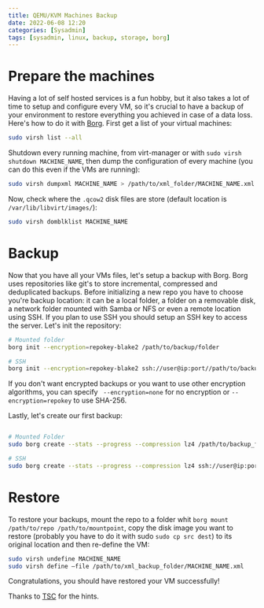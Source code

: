 ```yaml
---
title: QEMU/KVM Machines Backup 
date: 2022-06-08 12:20
categories: [Sysadmin]
tags: [sysadmin, linux, backup, storage, borg]
---
```


# Prepare the machines
Having a lot of self hosted services is a fun hobby, but it also takes a lot of time to setup and configure every VM, so it's crucial to have a backup of your environment to restore everything you achieved in case of a data loss.
Here's how to do it with [Borg](https://www.borgbackup.org/).
First get a list of your virtual machines:
```bash
sudo virsh list --all
```
Shutdown every running machine, from virt-manager or with `sudo virsh shutdown MACHINE_NAME`, then dump the configuration of every machine (you can do this even if the VMs are running):
```bash
sudo virsh dumpxml MACHINE_NAME > /path/to/xml_folder/MACHINE_NAME.xml
```
Now, check where the `.qcow2` disk files are store (default location is `/var/lib/libvirt/images/`):

```bash
sudo virsh domblklist MACHINE_NAME
```

# Backup

Now that you have all your VMs files, let's setup a backup with Borg.
Borg uses repositories like git's to store incremental, compressed and deduplicated backups. 
Before initializing a new repo you have to choose you're backup location: it can be a local folder, a folder on a removable disk, a network folder mounted with Samba or NFS or even a remote location using SSH. If you plan to use SSH you should setup an SSH key to access the server.
Let's init the repository:
```bash
# Mounted folder
borg init --encryption=repokey-blake2 /path/to/backup/folder

# SSH
borg init --encryption=repokey-blake2 ssh://user@ip:port//path/to/backup/folder
```
If you don't want encrypted backups or you want to use other encryption algorithms, you can specify ` --encryption=none` for no encryption or `--encryption=repokey` to use SHA-256.

Lastly, let's create our first backup:

```bash

# Mounted Folder
sudo borg create --stats --progress --compression lz4 /path/to/backup_folder::{hostname}-{now} /path/to/disks_folder /path/to/xml_folder

# SSH
sudo borg create --stats --progress --compression lz4 ssh://user@ip:port//path/to/backup_folder::{hostname}-{now} /path/to/disks_folder /path/to/xml_folder
```

# Restore

<!-- To restore your backups, I recommend using [Vorta](https://vorta.borgbase.com/) to manage the backup repo and to mount it to a folder (CLI command `borg mount /path/to/repo /path/to/mountpoint`), copy the disk image you want to restore to its original location and then re-define the VM: -->

To restore your backups, mount the repo to a folder whit `borg mount /path/to/repo /path/to/mountpoint`, copy the disk image you want to restore (probably you have to do it with sudo `sudo cp src dest`) to its original location and then re-define the VM:

```bash
sudo virsh undefine MACHINE_NAME
sudo virsh define –file /path/to/xml_backup_folder/MACHINE_NAME.xml
```
Congratulations, you should have restored your VM successfully!

Thanks to [TSC](https://techsoftcenter.com/how-to-kvm-backup-and-restore-in-linux/) for the hints.